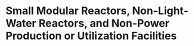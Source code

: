 # Small Modular Reactors, Non-Light-Water Reactors, and Non-Power Production or Utilization Facilities


